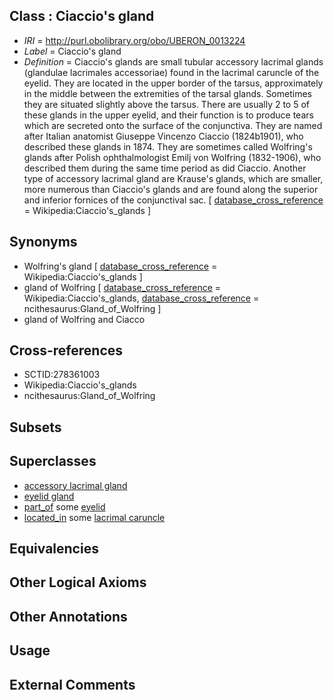 
## Class : Ciaccio's gland

 * *IRI* = http://purl.obolibrary.org/obo/UBERON_0013224
 * *Label* = Ciaccio's gland
 * *Definition* = Ciaccio's glands are small tubular accessory lacrimal glands (glandulae lacrimales accessoriae) found in the lacrimal caruncle of the eyelid. They are located in the upper border of the tarsus, approximately in the middle between the extremities of the tarsal glands. Sometimes they are situated slightly above the tarsus. There are usually 2 to 5 of these glands in the upper eyelid, and their function is to produce tears which are secreted onto the surface of the conjunctiva. They are named after Italian anatomist Giuseppe Vincenzo Ciaccio (1824b1901), who described these glands in 1874. They are sometimes called Wolfring's glands after Polish ophthalmologist Emilj von Wolfring (1832-1906), who described them during the same time period as did Ciaccio. Another type of accessory lacrimal gland are Krause's glands, which are smaller, more numerous than Ciaccio's glands and are found along the superior and inferior fornices of the conjunctival sac. [ [database_cross_reference](../../ef/oboInOwl#hasDbXref.md) = Wikipedia:Ciaccio's_glands ]

## Synonyms

 * Wolfring's gland [ [database_cross_reference](../../ef/oboInOwl#hasDbXref.md) = Wikipedia:Ciaccio's_glands ]
 * gland of Wolfring [ [database_cross_reference](../../ef/oboInOwl#hasDbXref.md) = Wikipedia:Ciaccio's_glands, [database_cross_reference](../../ef/oboInOwl#hasDbXref.md) = ncithesaurus:Gland_of_Wolfring ]
 * gland of Wolfring and Ciacco

## Cross-references

 * SCTID:278361003
 * Wikipedia:Ciaccio's_glands
 * ncithesaurus:Gland_of_Wolfring

## Subsets


## Superclasses

 * [accessory lacrimal gland](../../UBERON/26/UBERON_0013226.md)
 * [eyelid gland](../../UBERON/29/UBERON_0013229.md)
 * [part_of](../../BFO/50/BFO_0000050.md) some [eyelid](../../UBERON/11/UBERON_0001711.md)
 * [located_in](../../RO/25/RO_0001025.md) some [lacrimal caruncle](../../UBERON/98/UBERON_0014698.md)

## Equivalencies


## Other Logical Axioms


## Other Annotations


## Usage


## External Comments

